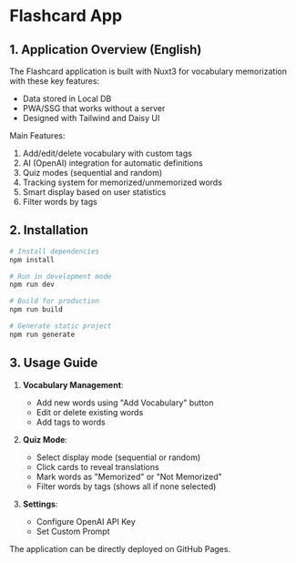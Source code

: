 # Flashcard App

## 1. Application Overview (English)
The Flashcard application is built with Nuxt3 for vocabulary memorization with these key features:
- Data stored in Local DB
- PWA/SSG that works without a server
- Designed with Tailwind and Daisy UI

Main Features:
1. Add/edit/delete vocabulary with custom tags
2. AI (OpenAI) integration for automatic definitions
3. Quiz modes (sequential and random)
4. Tracking system for memorized/unmemorized words
5. Smart display based on user statistics
6. Filter words by tags


## 2. Installation
```bash
# Install dependencies
npm install

# Run in development mode
npm run dev

# Build for production
npm run build

# Generate static project
npm run generate
```

## 3. Usage Guide
1. **Vocabulary Management**:
   - Add new words using "Add Vocabulary" button
   - Edit or delete existing words
   - Add tags to words

2. **Quiz Mode**:
   - Select display mode (sequential or random)
   - Click cards to reveal translations
   - Mark words as "Memorized" or "Not Memorized"
   - Filter words by tags (shows all if none selected)

3. **Settings**:
   - Configure OpenAI API Key
   - Set Custom Prompt

The application can be directly deployed on GitHub Pages.

